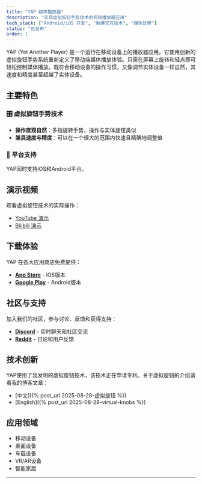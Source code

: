 ```yaml
---
title: "YAP 媒体播放器"
description: "实现虚拟旋钮手势技术的视频播放器应用"
tech_stack: ["Android/iOS 开发", "触摸交互技术", "媒体处理"]
status: "已发布"
order: 1
---
```


YAP (Yet Another Player) 是一个运行在移动设备上的播放器应用。它使用创新的虚拟旋钮手势系统重新定义了移动端媒体播放体验。只需在屏幕上旋转和轻点即可轻松控制媒体播放。既符合移动设备的操作习惯，又像调节实体设备一样自然，其速度和精度甚至超越了实体设备。

## 主要特色

### 🎛️ 虚拟旋钮手势技术
- **操作直观自然**：多指旋转手势，操作与实体旋钮类似
- **兼具速度与精度**：可以在一个很大的范围内快速且精确地调整值

### 📱 平台支持
YAP同时支持iOS和Android平台。

## 演示视频

观看虚拟旋钮技术的实际操作：

- [YouTube 演示](https://youtu.be/kncUSeDiOe8)
- [Bilibili 演示](https://www.bilibili.com/video/BV1iYeeztECf)

## 下载体验

YAP 在各大应用商店免费提供：

- **[App Store](https://apps.apple.com/app/y-a-p/id6744711983)** - iOS版本
- **[Google Play](https://play.google.com/store/apps/details?id=ex3.yap)** - Android版本

## 社区与支持

加入我们的社区，参与讨论、反馈和获得支持：

- **[Discord](https://discord.gg/PKAV7X9E)** - 实时聊天和社区交流
- **[Reddit](https://www.reddit.com/r/YetAnotherPlayer)** - 讨论和用户反馈

## 技术创新
YAP使用了我发明的虚拟旋钮技术，该技术正在申请专利。关于虚拟旋钮的介绍请看我的博客文章：
- [中文]({% post_url 2025-08-28-虚拟旋钮 %})
- [English]({% post_url 2025-08-28-virtual-knobs %})


## 应用领域

- 移动设备
- 桌面设备
- 车载设备
- VR/AR设备
- 智能家居

---
